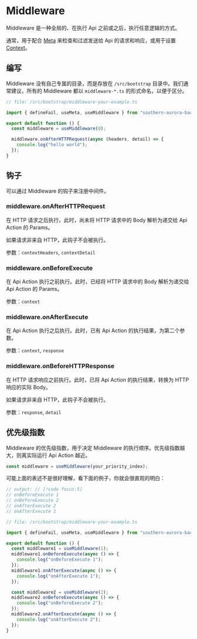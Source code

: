 # Middleware

Middleware 是一种全局的、在执行 Api 之前或之后，执行任意逻辑的方式。

通常，用于配合 [Meta](/markdown/docs/meta.md) 来检查和过滤发送给 Api 的请求和响应，或用于设置 [Context](/markdown/docs/context.md)。

## 编写

Middleware 没有自己专属的目录，而是存放在 `/src/bootstrap` 目录中。我们通常建议，所有的 Middleware 都以 `middleware-*.ts` 的形式命名，以便于区分。

```ts
// file: /src/bootstrap/middleware-your-example.ts

import { defineFail, useMeta, useMiddleware } from "southern-aurora-bao";

export default function () {
  const middleware = useMiddleware(0);

  middleware.onAfterHTTPRequest(async (headers, detail) => {
    console.log("hello world");
  });
}
```

## 钩子

可以通过 Middleware 的钩子来注册中间件。

### middleware.onAfterHTTPRequest

在 HTTP 请求之后执行，此时，尚未将 HTTP 请求中的 Body 解析为递交给 Api Action 的 Params。

如果请求非来自 HTTP，此钩子不会被执行。

参数：`contextHeaders`, `contextDetail`

### middleware.onBeforeExecute

在 Api Action 执行之前执行。此时，已经将 HTTP 请求中的 Body 解析为递交给 Api Action 的 Params。

参数：`context`

### middleware.onAfterExecute

在 Api Action 执行之后执行。此时，已有 Api Action 的执行结果，为第二个参数。

参数：`context`, `response`

### middleware.onBeforeHTTPResponse

在 HTTP 请求响应之前执行。此时，已将 Api Action 的执行结果，转换为 HTTP 响应的实际 Body。

如果请求非来自 HTTP，此钩子不会被执行。

参数：`response`, `detail`

## 优先级指数

Middleware 的优先级指数，用于决定 Middleware 的执行顺序。优先级指数越大，则离实际运行 Api Action 越近。

```ts
const middleware = useMiddleware(your_priority_index);
```

可能上面的表述不是很好理解，看下面的例子，你就会很直观的明白：

```ts
// output: // [!code focus:5]
// onBeforeExecute 1
// onBeforeExecute 2
// onAfterExecute 2
// onAfterExecute 1

// file: /src/bootstrap/middleware-your-example.ts

import { defineFail, useMeta, useMiddleware } from "southern-aurora-bao";

export default function () {
  const middleware1 = useMiddleware(1);
  middleware1.onBeforeExecute(async () => {
    console.log("onBeforeExecute 1");
  });
  middleware1.onAfterExecute(async () => {
    console.log("onAfterExecute 1");
  });

  const middleware2 = useMiddleware(2);
  middleware2.onBeforeExecute(async () => {
    console.log("onBeforeExecute 2");
  });
  middleware2.onAfterExecute(async () => {
    console.log("onAfterExecute 2");
  });
}
```
